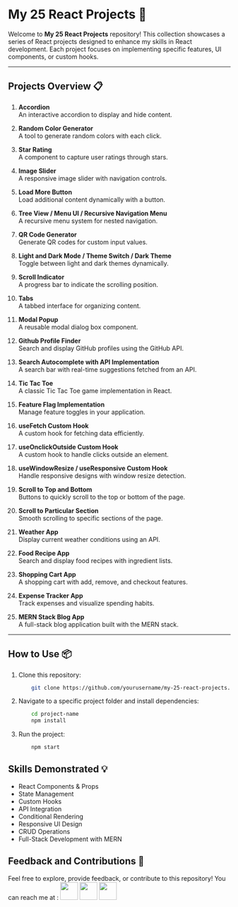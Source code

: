 # My 25 React Projects 🚀

Welcome to **My 25 React Projects** repository! This collection showcases a series of React projects designed to enhance my skills in React development. Each project focuses on implementing specific features, UI components, or custom hooks.

---

## Projects Overview 📋

1. **Accordion**  
   An interactive accordion to display and hide content.

2. **Random Color Generator**  
   A tool to generate random colors with each click.

3. **Star Rating**  
   A component to capture user ratings through stars.

4. **Image Slider**  
   A responsive image slider with navigation controls.

5. **Load More Button**  
   Load additional content dynamically with a button.

6. **Tree View / Menu UI / Recursive Navigation Menu**  
   A recursive menu system for nested navigation.

7. **QR Code Generator**  
   Generate QR codes for custom input values.

8. **Light and Dark Mode / Theme Switch / Dark Theme**  
   Toggle between light and dark themes dynamically.

9. **Scroll Indicator**  
   A progress bar to indicate the scrolling position.

10. **Tabs**  
   A tabbed interface for organizing content.

11. **Modal Popup**  
   A reusable modal dialog box component.

12. **Github Profile Finder**  
   Search and display GitHub profiles using the GitHub API.

13. **Search Autocomplete with API Implementation**  
   A search bar with real-time suggestions fetched from an API.

14. **Tic Tac Toe**  
   A classic Tic Tac Toe game implementation in React.

15. **Feature Flag Implementation**  
   Manage feature toggles in your application.

16. **useFetch Custom Hook**  
   A custom hook for fetching data efficiently.

17. **useOnclickOutside Custom Hook**  
   A custom hook to handle clicks outside an element.

18. **useWindowResize / useResponsive Custom Hook**  
   Handle responsive designs with window resize detection.

19. **Scroll to Top and Bottom**  
   Buttons to quickly scroll to the top or bottom of the page.

20. **Scroll to Particular Section**  
   Smooth scrolling to specific sections of the page.

21. **Weather App**  
   Display current weather conditions using an API.

22. **Food Recipe App**  
   Search and display food recipes with ingredient lists.

23. **Shopping Cart App**  
   A shopping cart with add, remove, and checkout features.

24. **Expense Tracker App**  
   Track expenses and visualize spending habits.

25. **MERN Stack Blog App**  
   A full-stack blog application built with the MERN stack.

---

## How to Use 📦

1. Clone this repository:  
    ```bash
        git clone https://github.com/yourusername/my-25-react-projects.git
    ```

2. Navigate to a specific project folder and install dependencies:
    ```bash
        cd project-name
        npm install
    ```

3. Run the project:
    ```bash
        npm start
    ```

## Skills Demonstrated 💡
- React Components & Props
- State Management
- Custom Hooks
- API Integration
- Conditional Rendering
- Responsive UI Design
- CRUD Operations
- Full-Stack Development with MERN

## Feedback and Contributions 🤝
Feel free to explore, provide feedback, or contribute to this repository! You can reach me at :
<a href="https://skillicons.dev">
                <a href="https://github.com/Voxold"><img src="https://skillicons.dev/icons?i=github" width='40px' height='40px'/></a>
                <a href="https://www.linkedin.com/in/voxold/"><img src="https://skillicons.dev/icons?i=linkedin" width='40px' height='40px'/></a>
                <a href="https://twitter.com/bilal_ajaha"><img src="https://skillicons.dev/icons?i=twitter" width='40px' height='40px'/></a>
            </a>